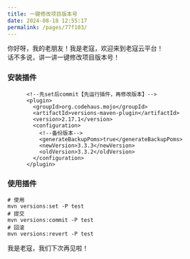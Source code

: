 ```yaml
---
title: 一键修改项目版本号
date: 2024-08-18 12:55:17
permalink: /pages/77f103/
---
```


你好呀，我的老朋友！我是老寇，欢迎来到老寇云平台！  
话不多说，讲一讲一键修改项目版本号！

### 安装插件
```shell
      <!--先set后commit【先运行插件，再修改版本】-->
      <plugin>
        <groupId>org.codehaus.mojo</groupId>
        <artifactId>versions-maven-plugin</artifactId>
        <version>2.17.1</version>
        <configuration>
          <!--备份版本-->
          <generateBackupPoms>true</generateBackupPoms>
          <newVersion>3.3.3</newVersion>
          <oldVersion>3.3.2</oldVersion>
        </configuration>
      </plugin>
```

### 使用插件
```shell
# 使用
mvn versions:set -P test
# 提交
mvn versions:commit -P test
# 回滚
mvn versions:revert -P test
```
我是老寇，我们下次再见啦！